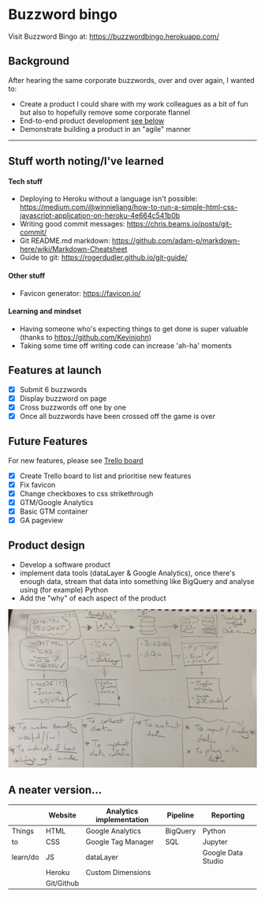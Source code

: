 # Buzzword bingo

Visit Buzzword Bingo at: https://buzzwordbingo.herokuapp.com/

## Background

After hearing the same corporate buzzwords, over and over again, I wanted to:

- Create a product I could share with my work colleagues as a bit of fun but also to hopefully remove some corporate flannel
- End-to-end product development [see below](https://github.com/chrisrusselldigital/buzzwordbingo#product-design)
- Demonstrate building a product in an "agile" manner

***

## Stuff worth noting/I've learned

#### Tech stuff

- Deploying to Heroku without a language isn't possible: https://medium.com/@winnieliang/how-to-run-a-simple-html-css-javascript-application-on-heroku-4e664c541b0b
- Writing good commit messages: https://chris.beams.io/posts/git-commit/
- Git README.md markdown: https://github.com/adam-p/markdown-here/wiki/Markdown-Cheatsheet
- Guide to git: https://rogerdudler.github.io/git-guide/

#### Other stuff

- Favicon generator: https://favicon.io/


#### Learning and mindset

- Having someone who's expecting things to get done is super valuable (thanks to https://github.com/Kevinjohn)
- Taking some time off writing code can increase 'ah-ha' moments

## Features at launch

- [x] Submit 6 buzzwords
- [x] Display buzzword on page
- [x] Cross buzzwords off one by one
- [x] Once all buzzwords have been crossed off the game is over

## Future Features

For new features, please see [Trello board](https://trello.com/b/RHlIb3jD/buzzword-bingo)

- [x] Create Trello board to list and prioritise new features
- [x] Fix favicon
- [x] Change checkboxes to css strikethrough
- [x] GTM/Google Analytics
- [x] Basic GTM container
- [x] GA pageview

## Product design

- Develop a software product
- implement data tools (dataLayer & Google Analytics), once there's enough data, stream that data into something like BigQuery and analyse using (for example) Python
- Add the "why" of each aspect of the product

![buzzwordbingo product design](https://github.com/chrisrusselldigital/buzzwordbingo/blob/master/product-design.jpg)

## A neater version...

|               | Website       | Analytics implementation | Pipeline  | Reporting          |
| ------------- | ------------- | ------------------------ | --------- | ------------------ |
| Things        | HTML          | Google Analytics         | BigQuery  | Python             |
| to            | CSS           | Google Tag Manager       |   SQL     | Jupyter            |
| learn/do      | JS            | dataLayer                |           | Google Data Studio |
|               | Heroku        | Custom Dimensions        |           |                    |
|               | Git/Github    |                          |           |                    |
